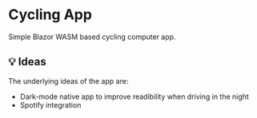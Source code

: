# Cycling App

Simple Blazor WASM based cycling computer app.

## :bulb: Ideas

The underlying ideas of the app are:

- Dark-mode native app to improve readibility when driving in the night
- Spotify integration